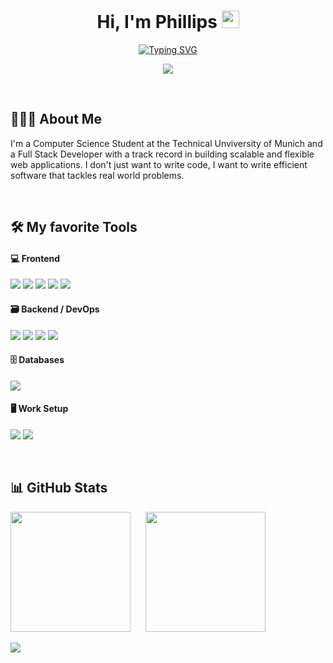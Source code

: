 <h1 align="center"> 
  Hi, I'm Phillips 
    <img src="https://media.giphy.com/media/hvRJCLFzcasrR4ia7z/giphy.gif" width="28px" height="28px">
</h1>

<p align="center">
<a href="https://git.io/typing-svg">
  <img src="https://readme-typing-svg.herokuapp.com?font=Roboto&size=32&duration=4000&pause=1000&color=00BCD4&center=true&vCenter=true&width=440&lines=I'm+a+Full+Stack+Developer;I+make+ideas+come+to+life" alt="Typing SVG" />
  </a>
</p>

<p align="center">
	<a href="https://www.linkedin.com/in/phillips-uwumarogie-80b56ab1/">
		<img src="https://img.shields.io/badge/LinkedIn-0077B5?style=for-the-badge&logo=linkedin&logoColor=white"/>
	</a>
</p>
<br />


## 🧑🏻‍💻 About Me


I'm a Computer Science Student at the Technical Unviversity of Munich and a Full Stack Developer with a track record in building scalable and flexible web applications.
I don't just want to write code, I want to write efficient software that tackles real world problems. 

<br />

## 🛠️ My favorite Tools


<h4>💻 Frontend</h3>
<p>
	<img src="https://img.shields.io/badge/React-20232A?style=for-the-badge&logo=react&logoColor=61DAFB"/>
	<img src="https://img.shields.io/badge/Tailwind CSS-E34F26?style=for-the-badge&logo=Tailwind CSS&logoColor=#06B6D4"/>
	<img src="https://img.shields.io/badge/CSS3-1572B6?style=for-the-badge&logo=css3&logoColor=#1572B6"/>
	<img src="https://img.shields.io/badge/Next Js-007FFF?style=for-the-badge&logo=next.js&logoColor=#000000"/>
		<img src="https://img.shields.io/badge/Remix-000000?style=for-the-badge&logo=remix&logoColor="white"/>
</p>

<h4>🗃 Backend / DevOps</h3>
<p>
	<img src="https://img.shields.io/badge/TypeScript-007ACC?style=for-the-badge&logo=typescript&logoColor=white"/>
	<img src="https://img.shields.io/badge/Python-FFD43B?style=for-the-badge&logo=python&logoColor=blue"/>
	<img src="https://img.shields.io/badge/Javascript-F7DF1E?&style=for-the-badge&logo=javascript&logoColor=white"/>
 		<img src="https://img.shields.io/badge/Docker-2CA5E0?style=for-the-badge&logo=docker&logoColor=white"/>
</p>

<h4>🗄 Databases</h3>
<p>
	<img src="https://img.shields.io/badge/PostgreSQL-316192?style=for-the-badge&logo=postgresql&logoColor=white"/>
</p>

<h4>🖥 Work Setup</h3>
<p>
	<img src="https://img.shields.io/badge/GIT-E44C30?style=for-the-badge&logo=git&logoColor=white">
 	<img src="https://img.shields.io/badge/WebStorm-316192?style=for-the-badge&logo=webstorm&logoColor=white"/>
</p>
<br />

## 📊 GitHub Stats

<p>
	<img src="https://github-readme-stats.vercel.app/api?username=uwumarogie&theme=react" height="192px" style="margin-right: 20px"/>
	<img src="https://github-readme-stats.vercel.app/api/top-langs/?username=uwumarogie&layout=compact&theme=react" height="192px">
</p>

[![](https://visitcount.itsvg.in/api?id=uwumarogie&icon=5&color=8)](https://visitcount.itsvg.in)

